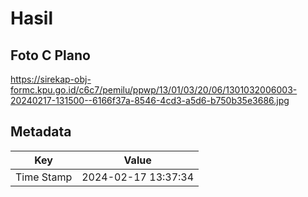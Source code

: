 # Hasil

## Foto C Plano

https://sirekap-obj-formc.kpu.go.id/c6c7/pemilu/ppwp/13/01/03/20/06/1301032006003-20240217-131500--6166f37a-8546-4cd3-a5d6-b750b35e3686.jpg


## Metadata

| Key        | Value               |
| ---------- | ------------------- |
| Time Stamp | 2024-02-17 13:37:34 |



